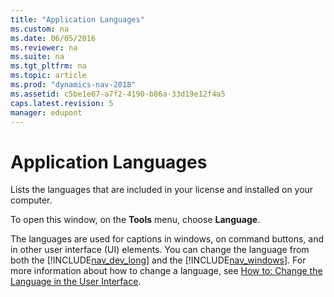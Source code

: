 ```yaml
---
title: "Application Languages"
ms.custom: na
ms.date: 06/05/2016
ms.reviewer: na
ms.suite: na
ms.tgt_pltfrm: na
ms.topic: article
ms.prod: "dynamics-nav-2018"
ms.assetid: c5be1e67-a7f2-4190-b86a-33d19e12f4a5
caps.latest.revision: 5
manager: edupont
---
```

# Application Languages
Lists the languages that are included in your license and installed on your computer.  

 To open this window, on the **Tools** menu, choose **Language**.  

 The languages are used for captions in windows, on command buttons, and in other user interface \(UI\) elements. You can change the language from both the [!INCLUDE[nav_dev_long](../includes/nav_dev_long_md.md)] and the [!INCLUDE[nav_windows](../includes/nav_windows_md.md)]. For more information about how to change a language, see [How to: Change the Language in the User Interface](../How-to--Change-the-Language-in-the-User-Interface.md).
